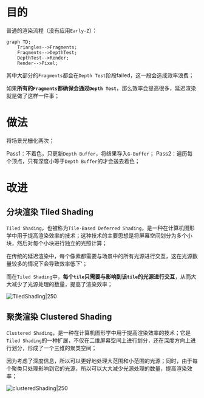 # 目的

普通的渲染流程（没有应用`Early-Z`）：

```mermaid
graph TD;
    Triangles-->Fragments;
    Fragments-->DepthTest;
    DepthTest-->Render;
    Render-->Pixel;
```

其中大部分的`Fragments`都会在`Depth Test`阶段failed，这一段会造成效率浪费；

如果**所有的`Fragments`都确保会通过`Depth Test`**，那么效率会提高很多，延迟渲染就是做了这样一件事；

# 做法

将场景光栅化两次；

Pass1：不着色，只更新`Depth Buffer`，将结果存入`G-Buffer`；
Pass2：遍历每个顶点，只有深度小等于`Depth Buffer`的才会送去着色；

# 改进

## 分块渲染 Tiled Shading

`Tiled Shading`，也被称为`Tile-Based Deferred Shading`，是一种在计算机图形学中用于提高渲染效率的技术；这种技术的主要思想是将屏幕空间划分为多个小块，然后对每个小块进行独立的光照计算；

在传统的延迟渲染中，每个像素都需要与场景中的所有光源进行交互，这在光源数量较多的情况下会导致效率低下‘；

而在`Tiled Shading`中，**每个`tile`只需要与影响到该`tile`的光源进行交互**，从而大大减少了光源处理的数量，提高了渲染效率；

![TiledShading|250](https://pic-1315225359.cos.ap-shanghai.myqcloud.com/20230930182604.png)

## 聚类渲染 Clustered Shading

`Clustered Shading`，是一种在计算机图形学中用于提高渲染效率的技术；它是`Tiled Shading`的一种扩展，不仅在二维屏幕空间上进行划分，还在深度方向上进行划分，形成了一个三维的聚类空间；

因为考虑了深度信息，所以可以更好地处理大范围和小范围的光源；同时，由于每个聚类只处理影响到它的光源，所以可以大大减少光源处理的数量，提高渲染效率；

![clusteredShading|250](https://pic-1315225359.cos.ap-shanghai.myqcloud.com/20230930183113.png)

